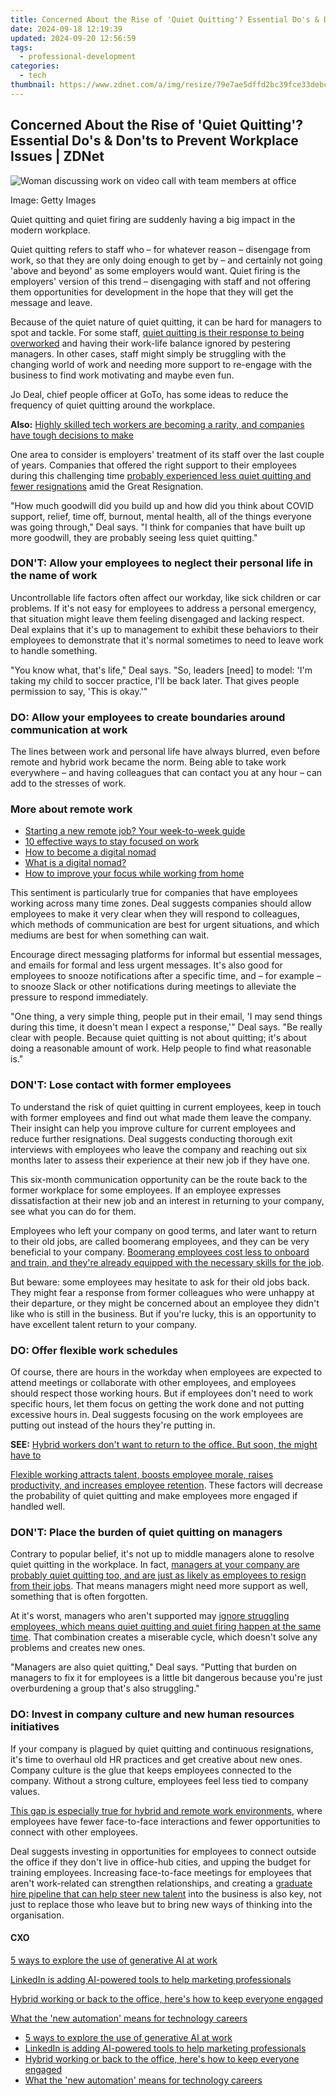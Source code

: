 ```yaml
---
title: Concerned About the Rise of 'Quiet Quitting'? Essential Do's & Don'ts to Prevent Workplace Issues | ZDNet
date: 2024-09-18 12:19:39
updated: 2024-09-20 12:56:59
tags:
  - professional-development
categories:
  - tech
thumbnail: https://www.zdnet.com/a/img/resize/79e7ae5dffd2bc39fce33debca66da82077862be/2022/05/09/2338310d-5f95-4752-95ce-f5039e01d95d/male-desk-worker-tired-it-burnout-office-employee-stressed.jpg?width=278&height=156&fit=crop&auto=webp
---
```


## Concerned About the Rise of 'Quiet Quitting'? Essential Do's & Don'ts to Prevent Workplace Issues | ZDNet

![Woman discussing work on video call with team members at office](https://www.zdnet.com/a/img/resize/fcc9d631e58fd7588bd0f7835be9ad0482918c4b/2022/05/09/2338310d-5f95-4752-95ce-f5039e01d95d/male-desk-worker-tired-it-burnout-office-employee-stressed.jpg?auto=webp&width=1280)

Image: Getty Images

Quiet quitting and quiet firing are suddenly having a big impact in the modern workplace. 

Quiet quitting refers to staff who – for whatever reason – disengage from work, so that they are only doing enough to get by – and certainly not going 'above and beyond' as some employers would want. Quiet firing is the employers' version of this trend – disengaging with staff and not offering them opportunities for development in the hope that they will get the message and leave.

Because of the quiet nature of quiet quitting, it can be hard for managers to spot and tackle. For some staff, [quiet quitting is their response to being overworked](https://www.zdnet.com/education/professional-development/quiet-quitting-has-nothing-to-do-with-rejecting-work-its-about-saying-no-to-toxic-work-culture/) and having their work-life balance ignored by pestering managers. In other cases, staff might simply be struggling with the changing world of work and needing more support to re-engage with the business to find work motivating and maybe even fun.

Jo Deal, chief people officer at GoTo, has some ideas to reduce the frequency of quiet quitting around the workplace.

**Also:** [Highly skilled tech workers are becoming a rarity, and companies have tough decisions to make](https://www.zdnet.com/article/highly-skilled-workers-are-becoming-a-rarity-and-returning-to-the-office-is-unpopular-with-employees-tech-companies-have-tough-decisions-to-make/)

One area to consider is employers' treatment of its staff over the last couple of years. Companies that offered the right support to their employees during this challenging time [probably experienced less quiet quitting and fewer resignations](https://www.bbc.com/worklife/article/20210629-the-great-resignation-how-employers-drove-workers-to-quit) amid the Great Resignation.

"How much goodwill did you build up and how did you think about COVID support, relief, time off, burnout, mental health, all of the things everyone was going through," Deal says. "I think for companies that have built up more goodwill, they are probably seeing less quiet quitting."

### **DON'T: Allow your employees to neglect their personal life in the name of work**

Uncontrollable life factors often affect our workday, like sick children or car problems. If it's not easy for employees to address a personal emergency, that situation might leave them feeling disengaged and lacking respect. Deal explains that it's up to management to exhibit these behaviors to their employees to demonstrate that it's normal sometimes to need to leave work to handle something.

"You know what, that's life," Deal says. "So, leaders \[need\] to model: 'I'm taking my child to soccer practice, I'll be back later. That gives people permission to say, 'This is okay.'"

### **DO: Allow your employees to create boundaries around communication at work**

The lines between work and personal life have always blurred, even before remote and hybrid work became the norm. Being able to take work everywhere – and having colleagues that can contact you at any hour – can add to the stresses of work.

### More about remote work

* [Starting a new remote job? Your week-to-week guide](https://www.zdnet.com/article/starting-a-new-job-guide/)
* [10 effective ways to stay focused on work](https://www.zdnet.com/article/how-to-improve-your-focus-at-work/)
* [How to become a digital nomad](https://www.zdnet.com/article/how-to-become-a-digital-nomad/)
* [What is a digital nomad?](https://www.zdnet.com/article/digital-nomad-jobs/)
* [How to improve your focus while working from home](https://www.zdnet.com/article/improve-focus-while-you-work-from-home/)

This sentiment is particularly true for companies that have employees working across many time zones. Deal suggests companies should allow employees to make it very clear when they will respond to colleagues, which methods of communication are best for urgent situations, and which mediums are best for when something can wait. 

Encourage direct messaging platforms for informal but essential messages, and emails for formal and less urgent messages. It's also good for employees to snooze notifications after a specific time, and – for example – to snooze Slack or other notifications during meetings to alleviate the pressure to respond immediately. 

"One thing, a very simple thing, people put in their email, 'I may send things during this time, it doesn't mean I expect a response,'" Deal says. "Be really clear with people. Because quiet quitting is not about quitting; it's about doing a reasonable amount of work. Help people to find what reasonable is."

### **DON'T: Lose contact with former employees**

To understand the risk of quiet quitting in current employees, keep in touch with former employees and find out what made them leave the company. Their insight can help you improve culture for current employees and reduce further resignations. Deal suggests conducting thorough exit interviews with employees who leave the company and reaching out six months later to assess their experience at their new job if they have one.

This six-month communication opportunity can be the route back to the former workplace for some employees. If an employee expresses dissatisfaction at their new job and an interest in returning to your company, see what you can do for them. 

Employees who left your company on good terms, and later want to return to their old jobs, are called boomerang employees, and they can be very beneficial to your company. [Boomerang employees cost less to onboard and train, and they're already equipped with the necessary skills for the job](https://www.zdnet.com/education/professional-development/boomerang-employees-could-be-your-best-bet-for-fighting-the-talent-shortage/).

But beware: some employees may hesitate to ask for their old jobs back. They might fear a response from former colleagues who were unhappy at their departure, or they might be concerned about an employee they didn't like who is still in the business. But if you're lucky, this is an opportunity to have excellent talent return to your company.

### **DO: Offer flexible work schedules**

Of course, there are hours in the workday when employees are expected to attend meetings or collaborate with other employees, and employees should respect those working hours. But if employees don't need to work specific hours, let them focus on getting the work done and not putting excessive hours in. Deal suggests focusing on the work employees are putting out instead of the hours they're putting in. 

**SEE:** [Hybrid workers don't want to return to the office. But soon, the might have to](https://www.zdnet.com/article/hybrid-workers-dont-want-to-return-to-the-office-but-soon-they-might-have-to/)

[Flexible working attracts talent, boosts employee morale, raises productivity, and increases employee retention](https://www.roberthalf.com.sg/blog/employers/flexible-working-arrangements-7-benefits-your-business-missing-out#toc4). These factors will decrease the probability of quiet quitting and make employees more engaged if handled well.

### **DON'T: Place the burden of quiet quitting on managers**

Contrary to popular belief, it's not up to middle managers alone to resolve quiet quitting in the workplace. In fact, [managers at your company are probably quiet quitting too, and are just as likely as employees to resign from their jobs](https://www.zdnet.com/article/feeling-burned-out-your-boss-is-probably-more-likely-to-quit-than-you-are/). That means managers might need more support as well, something that is often forgotten. 

At it's worst, managers who aren't supported may [ignore struggling employees, which means quiet quitting and quiet firing happen at the same time](https://www.zdnet.com/education/professional-development/move-over-quiet-quitting-quiet-firing-is-the-new-trending-topic-in-the-workplace/). That combination creates a miserable cycle, which doesn't solve any problems and creates new ones.

"Managers are also quiet quitting," Deal says. "Putting that burden on managers to fix it for employees is a little bit dangerous because you're just overburdening a group that's also struggling."

### **DO: Invest in company culture and new human resources initiatives**

If your company is plagued by quiet quitting and continuous resignations, it's time to overhaul old HR practices and get creative about new ones. Company culture is the glue that keeps employees connected to the company. Without a strong culture, employees feel less tied to company values. 

[This gap is especially true for hybrid and remote work environments](https://www.zdnet.com/home-and-office/networking/singapore-workers-feel-disconnected-in-hybrid-workplace/), where employees have fewer face-to-face interactions and fewer opportunities to connect with other employees.

Deal suggests investing in opportunities for employees to connect outside the office if they don't live in office-hub cities, and upping the budget for training employees. Increasing face-to-face meetings for employees that aren't work-related can strengthen relationships, and creating a [graduate hire pipeline that can help steer new talent](https://theundercoverrecruiter.com/benefits-of-hiring-graduates/) into the business is also key, not just to replace those who leave but to bring new ways of thinking into the organisation.

#### CXO

[5 ways to explore the use of generative AI at work](https://www.zdnet.com/article/6-ways-business-leaders-are-exploring-generative-ai-at-work/ "5 ways to explore the use of generative AI at work")

[LinkedIn is adding AI-powered tools to help marketing professionals](https://www.zdnet.com/article/linkedin-is-adding-ai-powered-tools-to-help-marketing-professionals/ "LinkedIn is adding AI-powered tools to help marketing professionals")

[Hybrid working or back to the office, here's how to keep everyone engaged](https://www.zdnet.com/article/hybrid-working-or-back-to-the-office-heres-how-to-keep-everyone-engaged/ "Hybrid working or back to the office, here's how to keep everyone engaged")

[What the 'new automation' means for technology careers](https://www.zdnet.com/article/what-the-new-automation-means-for-technology-careers/ "What the 'new automation' means for technology careers")

* [5 ways to explore the use of generative AI at work](https://www.zdnet.com/article/6-ways-business-leaders-are-exploring-generative-ai-at-work/ "5 ways to explore the use of generative AI at work")
* [LinkedIn is adding AI-powered tools to help marketing professionals](https://www.zdnet.com/article/linkedin-is-adding-ai-powered-tools-to-help-marketing-professionals/ "LinkedIn is adding AI-powered tools to help marketing professionals")
* [Hybrid working or back to the office, here's how to keep everyone engaged](https://www.zdnet.com/article/hybrid-working-or-back-to-the-office-heres-how-to-keep-everyone-engaged/ "Hybrid working or back to the office, here's how to keep everyone engaged")
* [What the 'new automation' means for technology careers](https://www.zdnet.com/article/what-the-new-automation-means-for-technology-careers/ "What the 'new automation' means for technology careers")

<ins class="adsbygoogle"
     style="display:block"
     data-ad-format="autorelaxed"
     data-ad-client="ca-pub-7571918770474297"
     data-ad-slot="1223367746"></ins>



<ins class="adsbygoogle"
     style="display:block"
     data-ad-client="ca-pub-7571918770474297"
     data-ad-slot="8358498916"
     data-ad-format="auto"
     data-full-width-responsive="true"></ins>
